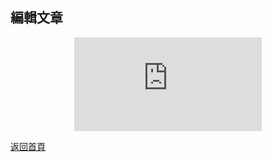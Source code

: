 ## 編輯文章

<div align="center">
<iframe src="https://www.youtube.com/embed/XGUdDIv9Lqg" frameborder="0" allow="accelerometer; autoplay; encrypted-media; gyroscope; picture-in-picture" allowfullscreen></iframe>
</div>
      
[返回首頁](https://kimieno.github.io/ios.pitt) 